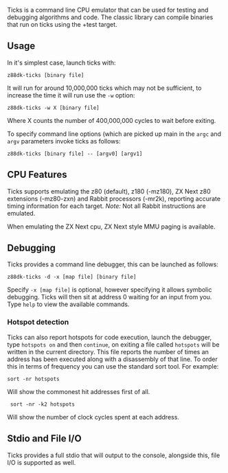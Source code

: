 Ticks is a command line CPU emulator that can be used for testing and debugging algorithms and code. The classic library can compile binaries that run on ticks using the +test target.

## Usage

In it's simplest case, launch ticks with:

    z88dk-ticks [binary file]

It will run for around 10,000,000 ticks which may not be sufficient, to increase the time it will run use the `-w` option:

    z88dk-ticks -w X [binary file]

Where X counts the number of 400,000,000 cycles to wait before exiting.

To specify command line options (which are picked up main in the `argc` and `argv` parameters invoke ticks as follows:

    z88dk-ticks [binary file] -- [argv0] [argv1]

## CPU Features

Ticks supports emulating the z80 (default), z180 (-mz180), ZX Next z80 extensions (-mz80-zxn) and Rabbit processors (-mr2k), reporting accurate timing information for each target. _Note:_ Not all Rabbit instructions are emulated.

When emulating the ZX Next cpu, ZX Next style MMU paging is available.

## Debugging

Ticks provides a command line debugger, this can be launched as follows:

    z88dk-ticks -d -x [map file] [binary file]

Specify `-x [map file]` is optional, however specifying it allows symbolic debugging. Ticks will then sit at address 0 waiting for an input from you. Type `help` to view the available commands.

### Hotspot detection

Ticks can also report hotspots for code execution, launch the debugger, type `hotspots on` and then `continue`, on exiting a file called `hotspots` will be written in the current directory. This file reports the number of times an address has been executed along with a disassembly of that line. To order this in terms of frequency you can use the standard sort tool. For example:

    sort -nr hotspots

Will show the commonest hit addresses first of all.


     sort -nr -k2 hotspots

Will show the number of clock cycles spent at each address.

## Stdio and File I/O

Ticks provides a full stdio that will output to the console, alongside this, file I/O is supported as well.